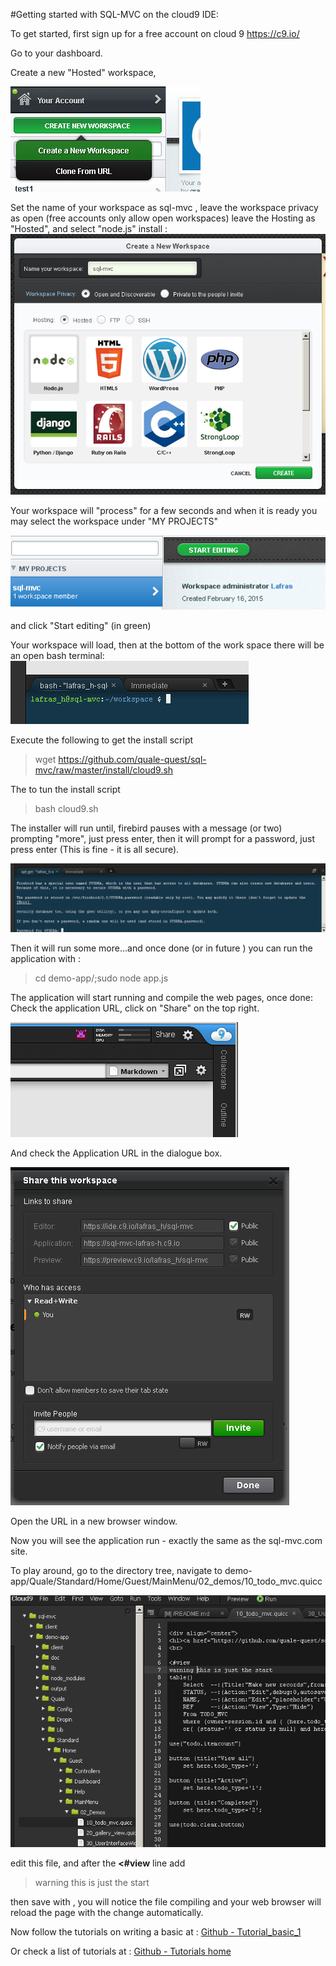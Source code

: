 
#Getting started with SQL-MVC on the cloud9 IDE:

To get started, first sign up for a free account on cloud 9 https://c9.io/

Go to your dashboard.

Create a new "Hosted" workspace,
 
![Create a new Workspace](https://github.com/quale-quest/sql-mvc/blob/master/doc/c9/c9_1.png "New workspace")

Set the name of your workspace as sql-mvc , leave the workspace privacy as open (free accounts only allow open workspaces)
leave the Hosting as "Hosted", and select "node.js" install :
![Name your new Workspace](https://github.com/quale-quest/sql-mvc/blob/master/doc/c9/c9_2.png "Name your workspace")


Your workspace will "process" for a few seconds and when it is ready you may select the 
workspace under "MY PROJECTS" 

![Select the sql-mvc Workspace](https://github.com/quale-quest/sql-mvc/blob/master/doc/c9/c9_3.png "Select workspace")

and click "Start editing" (in green)

Your workspace will load, then at the bottom of the work space there will be an open bash terminal:
![terminal](https://github.com/quale-quest/sql-mvc/blob/master/doc/c9/c9_terminal.png "terminal")


Execute the following to get the install script

>wget https://github.com/quale-quest/sql-mvc/raw/master/install/cloud9.sh

The to tun the install script

>bash cloud9.sh

The installer will run until, firebird pauses with a message (or two) prompting  "more", just press enter,
then it will prompt for a password, just press enter (This is fine - it is all secure).

![Firebird prompt](https://github.com/quale-quest/sql-mvc/blob/master/doc/c9/c9_fb.png "Firebird prompt")

Then it will run some more...and once done (or in future ) you can run the application with :
> cd demo-app/;sudo node app.js

The application will start running and compile the web pages, once done:
Check the application URL, click on "Share" on the top right.

![Click share](https://github.com/quale-quest/sql-mvc/blob/master/doc/c9/c9_share_1.png "Click share")

And check the Application URL in the dialogue box.

![Check the Application URL and where it if you wish](https://github.com/quale-quest/sql-mvc/blob/master/doc/c9/c9_share_2.png "URL")



Open the URL in a new browser window.

Now you will see the application run - exactly the same as the sql-mvc.com site.

To play around, go to the directory tree, navigate to demo-app/Quale/Standard/Home/Guest/MainMenu/02_demos/10_todo_mvc.quicc

![and Edit](https://github.com/quale-quest/sql-mvc/blob/master/doc/c9/c9_edit_1.png "Edit")

edit this file, and after the **<#view** line add 

> warning this is just the start

then save with <ctrl-s>, you will notice the file compiling and your web browser 
will reload the page with the change automatically.

Now follow the tutorials on writing a basic 
 at : [Github - Tutorial_basic_1](https://github.com/quale-quest/sql-mvc/blob/master/doc/Tutorial_basic_1.md)

Or check a list of tutorials at :
[Github - Tutorials home](https://github.com/quale-quest/sql-mvc/blob/master/doc/Tutorials.md)




